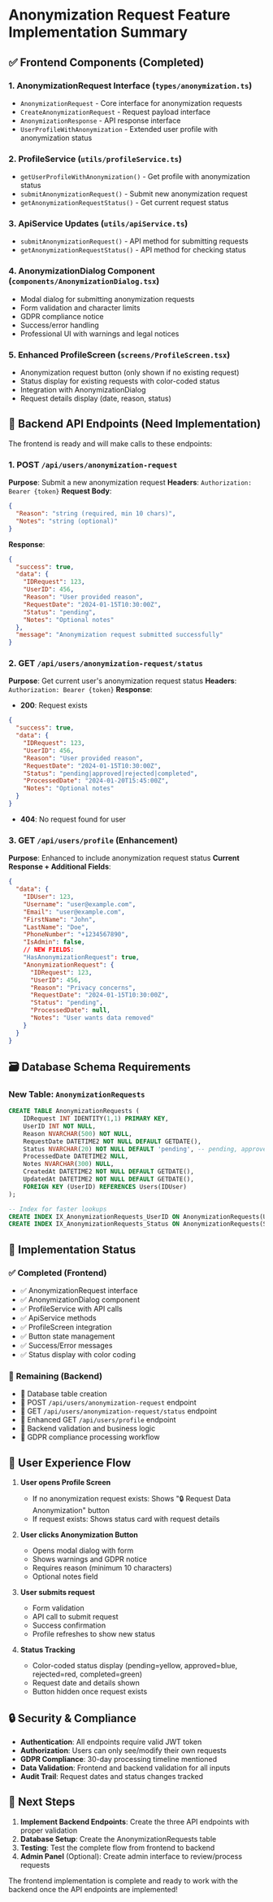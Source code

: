# Anonymization Request Feature Implementation Summary

## ✅ Frontend Components (Completed)

### 1. **AnonymizationRequest Interface** (`types/anonymization.ts`)
- `AnonymizationRequest` - Core interface for anonymization requests
- `CreateAnonymizationRequest` - Request payload interface
- `AnonymizationResponse` - API response interface  
- `UserProfileWithAnonymization` - Extended user profile with anonymization status

### 2. **ProfileService** (`utils/profileService.ts`)
- `getUserProfileWithAnonymization()` - Get profile with anonymization status
- `submitAnonymizationRequest()` - Submit new anonymization request
- `getAnonymizationRequestStatus()` - Get current request status

### 3. **ApiService Updates** (`utils/apiService.ts`)
- `submitAnonymizationRequest()` - API method for submitting requests
- `getAnonymizationRequestStatus()` - API method for checking status

### 4. **AnonymizationDialog Component** (`components/AnonymizationDialog.tsx`)
- Modal dialog for submitting anonymization requests
- Form validation and character limits
- GDPR compliance notice
- Success/error handling
- Professional UI with warnings and legal notices

### 5. **Enhanced ProfileScreen** (`screens/ProfileScreen.tsx`)
- Anonymization request button (only shown if no existing request)
- Status display for existing requests with color-coded status
- Integration with AnonymizationDialog
- Request details display (date, reason, status)

## 🔴 Backend API Endpoints (Need Implementation)

The frontend is ready and will make calls to these endpoints:

### 1. **POST** `/api/users/anonymization-request`
**Purpose**: Submit a new anonymization request
**Headers**: `Authorization: Bearer {token}`
**Request Body**:
```json
{
  "Reason": "string (required, min 10 chars)",
  "Notes": "string (optional)"
}
```
**Response**:
```json
{
  "success": true,
  "data": {
    "IDRequest": 123,
    "UserID": 456,
    "Reason": "User provided reason",
    "RequestDate": "2024-01-15T10:30:00Z",
    "Status": "pending",
    "Notes": "Optional notes"
  },
  "message": "Anonymization request submitted successfully"
}
```

### 2. **GET** `/api/users/anonymization-request/status`
**Purpose**: Get current user's anonymization request status
**Headers**: `Authorization: Bearer {token}`
**Response**: 
- **200**: Request exists
```json
{
  "success": true,
  "data": {
    "IDRequest": 123,
    "UserID": 456,
    "Reason": "User provided reason",
    "RequestDate": "2024-01-15T10:30:00Z",
    "Status": "pending|approved|rejected|completed",
    "ProcessedDate": "2024-01-20T15:45:00Z",
    "Notes": "Optional notes"
  }
}
```
- **404**: No request found for user

### 3. **GET** `/api/users/profile` (Enhancement)
**Purpose**: Enhanced to include anonymization request status
**Current Response + Additional Fields**:
```json
{
  "data": {
    "IDUser": 123,
    "Username": "user@example.com",
    "Email": "user@example.com",
    "FirstName": "John",
    "LastName": "Doe",
    "PhoneNumber": "+1234567890",
    "IsAdmin": false,
    // NEW FIELDS:
    "HasAnonymizationRequest": true,
    "AnonymizationRequest": {
      "IDRequest": 123,
      "UserID": 456,
      "Reason": "Privacy concerns",
      "RequestDate": "2024-01-15T10:30:00Z",
      "Status": "pending",
      "ProcessedDate": null,
      "Notes": "User wants data removed"
    }
  }
}
```

## 🗃️ Database Schema Requirements

### New Table: `AnonymizationRequests`
```sql
CREATE TABLE AnonymizationRequests (
    IDRequest INT IDENTITY(1,1) PRIMARY KEY,
    UserID INT NOT NULL,
    Reason NVARCHAR(500) NOT NULL,
    RequestDate DATETIME2 NOT NULL DEFAULT GETDATE(),
    Status NVARCHAR(20) NOT NULL DEFAULT 'pending', -- pending, approved, rejected, completed
    ProcessedDate DATETIME2 NULL,
    Notes NVARCHAR(300) NULL,
    CreatedAt DATETIME2 NOT NULL DEFAULT GETDATE(),
    UpdatedAt DATETIME2 NOT NULL DEFAULT GETDATE(),
    FOREIGN KEY (UserID) REFERENCES Users(IDUser)
);

-- Index for faster lookups
CREATE INDEX IX_AnonymizationRequests_UserID ON AnonymizationRequests(UserID);
CREATE INDEX IX_AnonymizationRequests_Status ON AnonymizationRequests(Status);
```

## 🎯 Implementation Status

### ✅ **Completed (Frontend)**
- ✅ AnonymizationRequest interface
- ✅ AnonymizationDialog component  
- ✅ ProfileService with API calls
- ✅ ApiService methods
- ✅ ProfileScreen integration
- ✅ Button state management
- ✅ Success/Error messages
- ✅ Status display with color coding

### 🔴 **Remaining (Backend)**
- 🔴 Database table creation
- 🔴 POST `/api/users/anonymization-request` endpoint
- 🔴 GET `/api/users/anonymization-request/status` endpoint  
- 🔴 Enhanced GET `/api/users/profile` endpoint
- 🔴 Backend validation and business logic
- 🔴 GDPR compliance processing workflow

## 📱 User Experience Flow

1. **User opens Profile Screen**
   - If no anonymization request exists: Shows "🔒 Request Data Anonymization" button
   - If request exists: Shows status card with request details

2. **User clicks Anonymization Button**
   - Opens modal dialog with form
   - Shows warnings and GDPR notice
   - Requires reason (minimum 10 characters)
   - Optional notes field

3. **User submits request**
   - Form validation
   - API call to submit request
   - Success confirmation
   - Profile refreshes to show new status

4. **Status Tracking**
   - Color-coded status display (pending=yellow, approved=blue, rejected=red, completed=green)
   - Request date and details shown
   - Button hidden once request exists

## 🔒 Security & Compliance

- **Authentication**: All endpoints require valid JWT token
- **Authorization**: Users can only see/modify their own requests
- **GDPR Compliance**: 30-day processing timeline mentioned
- **Data Validation**: Frontend and backend validation for all inputs
- **Audit Trail**: Request dates and status changes tracked

## 🚀 Next Steps

1. **Implement Backend Endpoints**: Create the three API endpoints with proper validation
2. **Database Setup**: Create the AnonymizationRequests table
3. **Testing**: Test the complete flow from frontend to backend
4. **Admin Panel** (Optional): Create admin interface to review/process requests

The frontend implementation is complete and ready to work with the backend once the API endpoints are implemented! 